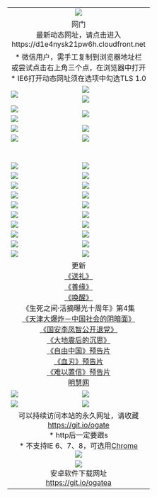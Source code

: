 ﻿<table>
  <tr></tr>
  <tr><td colspan=2 align=center><img src="https://cloud.githubusercontent.com/assets/11880933/13434984/f430fae2-e012-11e5-814f-c2df1e82b247.jpg" /></td></tr>
  <tr><td colspan=2 align=center>网门<br>最新动态网址，请点击进入
<br>https://d1e4nysk21pw6h.cloudfront.net
    </td>
  </tr>
  <tr>
    <td colspan=2 align=center>* 微信用户，需手工复制到浏览器地址栏<br>或尝试点击右上角三个点，在浏览器中打开
    <br>* IE6打开动态网址须在选项中勾选TLS 1.0</td>
  </tr>
  <tr>
    <td rowspan=2><a href="https://d1e4nysk21pw6h.cloudfront.net/ogUP.aspx?name=11DKC.mp4&list=11DKC" target="_blank"><img src="https://d1e4nysk21pw6h.cloudfront.net/Up/11DKC1.jpg" /></a></td> 
    <td><div><a href="https://d1e4nysk21pw6h.cloudfront.net/ogUP.aspx?name=LRWS.mp4&list=LRWS" target="_blank"><img src="https://d1e4nysk21pw6h.cloudfront.net/Up/LRWS.jpg" /></a></td>
   </tr>
  <tr>
    <td><a href="https://d1e4nysk21pw6h.cloudfront.net/ogNiceVedio.aspx" target="_blank"><img src="https://d1e4nysk21pw6h.cloudfront.net/Up/11TGKDY.jpg" /></a></td>
  </tr>
  <tr>
    <td><a href="https://d1e4nysk21pw6h.cloudfront.net/ogUP.aspx?name=JQR.mp4&count=2" target="_blank"><img src="https://d1e4nysk21pw6h.cloudfront.net/Up/JQR.jpg" /></a></td>   
    <td rowspan=2><a href="https://d1e4nysk21pw6h.cloudfront.net/ogUP.aspx?name=JP.mp4&count=9" target="_blank"><img src="https://d1e4nysk21pw6h.cloudfront.net/Up/JP.jpg" /></td>
  </tr>
  <tr>
    <td><a href="https://d1e4nysk21pw6h.cloudfront.net/ogUP.aspx?name=WH.mp4" target="_blank"><img src="https://d1e4nysk21pw6h.cloudfront.net/Up/WH.jpg" /></a></td>
  </tr>
  <tr>
    <td><a href="https://d1e4nysk21pw6h.cloudfront.net/ogUP.aspx?name=SSZJ.mp4&list=SSZJ" target="_blank"><img src="https://d1e4nysk21pw6h.cloudfront.net/Up/SSZJ.jpg" /></a></td>
    <td><a href="https://d1e4nysk21pw6h.cloudfront.net/ogUP.aspx?name=1XQK.mp4&count=13" target="_blank"><img src="https://d1e4nysk21pw6h.cloudfront.net/Up/1XQK.jpg" /></a</td>
  </tr>
  <tr>
    <td><a href="https://d1e4nysk21pw6h.cloudfront.net/ogUP.aspx?name=ZY.mp4&count=2015|16" target="_blank"><img src="https://d1e4nysk21pw6h.cloudfront.net/Up/ZY.jpg" /></a</td>
    <td><a href="https://d1e4nysk21pw6h.cloudfront.net/ogUP.aspx?name=XTFY.mp4&count=B|2,A|24" target="_blank"><img src="https://d1e4nysk21pw6h.cloudfront.net/Up/XTFY.jpg" /></a></td>
  </tr>
  <tr height="40">
  </tr>
  <tr>
    <td><a href="https://d1e4nysk21pw6h.cloudfront.net/ogUP.aspx?name=4SQQ.mp4&list=4SQQ" target="_blank"><img src="https://d1e4nysk21pw6h.cloudfront.net/Up/4SQQ0.jpg"/></a></td>
    <td><a href="https://d1e4nysk21pw6h.cloudfront.net/ogUP.aspx?name=4SHQ.mp4&list=4SHQ" target="_blank"><img src="https://d1e4nysk21pw6h.cloudfront.net/Up/4SHQ0.jpg"/></a></td>
  </tr>
  <tr>
    <td><a href="https://d1e4nysk21pw6h.cloudfront.net/ogUP.aspx?name=4SZG.mp4&list=4SZG" target="_blank"><img src="https://d1e4nysk21pw6h.cloudfront.net/Up/4SZG0.jpg"/></a></td>
    <td><a href="https://d1e4nysk21pw6h.cloudfront.net/ogUP.aspx?name=4SDJ.mp4&list=4SDJ" target="_blank"><img src="https://d1e4nysk21pw6h.cloudfront.net/Up/4SDJ0.jpg"/></a></td>
  </tr>
  <tr>
    <td><a href="https://d1e4nysk21pw6h.cloudfront.net/ogUP.aspx?name=4SGX.mp4&list=4SGX" target="_blank"><img src="https://d1e4nysk21pw6h.cloudfront.net/Up/4SGX0.jpg"/></a></td>
    <td><a href="https://d1e4nysk21pw6h.cloudfront.net/ogUP.aspx?name=4SHD.mp4&list=4SHD" target="_blank"><img src="https://d1e4nysk21pw6h.cloudfront.net/Up/4SHD0.jpg"/></a></td>
  </tr>
  <tr>
    <td><a href="https://d1e4nysk21pw6h.cloudfront.net/ogUP.aspx?name=4CTX.mp4&list=4CTX" target="_blank"><img src="https://d1e4nysk21pw6h.cloudfront.net/Up/4CTX0.jpg"/></a></td>
    <td><a href="https://d1e4nysk21pw6h.cloudfront.net/ogUP.aspx?name=4CWZ.mp4&list=4CWZ" target="_blank"><img src="https://d1e4nysk21pw6h.cloudfront.net/Up/4CWZ0.jpg"/></a></td>
  </tr>
  <tr>
    <td><a href="https://d1e4nysk21pw6h.cloudfront.net/onUP.aspx?name=https://d1lqqjldbsh7xo.cloudfront.net/" target="_blank"><img src="https://d1e4nysk21pw6h.cloudfront.net/Up/0DTW.jpg"/></a></td>
    <td><a href="https://d1e4nysk21pw6h.cloudfront.net/onUP.aspx?name=https://d240ns8up8earz.cloudfront.net/acenter/" target="_blank"><img src="https://d1e4nysk21pw6h.cloudfront.net/Up/0TDW.jpg" /></a></td>
  </tr>
  <tr>
    <td><a href="https://d1e4nysk21pw6h.cloudfront.net/onUP.aspx?name=https://d4508d6vomz2p.cloudfront.net/gb/nsc413.htm" target="_blank"><img src="https://d1e4nysk21pw6h.cloudfront.net/Up/0DJY.jpg" /></a></td>
    <td><a href="https://d1e4nysk21pw6h.cloudfront.net/onUP.aspx?name=https://dilo7bqpjb57y.cloudfront.net/xtr/gb/prog204.html" target="_blank"><img src="https://d1e4nysk21pw6h.cloudfront.net/Up/0XTR.jpg" /></a></td>
  </tr>
  <tr>
    <td><a href="https://d1e4nysk21pw6h.cloudfront.net/onUP.aspx?name=https://d3aj00iefsmfgc.cloudfront.net/" target="_blank"><img src="https://d1e4nysk21pw6h.cloudfront.net/Up/0MHW.jpg" /></a></td>
    <td><a href="https://d1e4nysk21pw6h.cloudfront.net/onUP.aspx?name=https://d20wz7qt14x5d2.cloudfront.net/" target="_blank"><img src="https://d1e4nysk21pw6h.cloudfront.net/Up/0ZJW.jpg" /></a></td>
  </tr>
  <tr>
    <td><a href="https://d1e4nysk21pw6h.cloudfront.net/ogUP.aspx?name=0FG.zip" target="_blank"><img src="https://d1e4nysk21pw6h.cloudfront.net/Up/0FG.jpg" /></a></td>
    <td><a href="https://d1e4nysk21pw6h.cloudfront.net/ogUP.aspx?name=0FGA.apk" target="_blank"><img src="https://d1e4nysk21pw6h.cloudfront.net/Up/0FGA.jpg" /></a></td>
  </tr>
  <tr>
    <td><a href="https://d1e4nysk21pw6h.cloudfront.net/ogUP.aspx?name=0U.zip" target="_blank"><img src="https://d1e4nysk21pw6h.cloudfront.net/Up/0U.jpg" /></a></td>
    <td><a href="https://d1e4nysk21pw6h.cloudfront.net/ogUP.aspx?name=0UA.apk" target="_blank"><img src="https://d1e4nysk21pw6h.cloudfront.net/Up/0UA.jpg" /></a></td>
  </tr>
  <tr>
    <td><a href="https://d1e4nysk21pw6h.cloudfront.net/ogUP.aspx?name=0iPPOTV.zip" target="_blank"><img src="https://d1e4nysk21pw6h.cloudfront.net/Up/0iPPOTV.jpg" /></a></td>
    <td><a href="https://d1e4nysk21pw6h.cloudfront.net/ogUP.aspx?name=0iNTD.apk" target="_blank"><img src="https://d1e4nysk21pw6h.cloudfront.net/Up/0iNTD.jpg" /></a></td>
  </tr>
  <tr>
    <td colspan=2 align=center>更新<br>
      <a href="https://d1e4nysk21pw6h.cloudfront.net/ogUP.aspx?name=4ESL.mp4" target="_blank">《送礼》</a><br>
      <a href="https://d1e4nysk21pw6h.cloudfront.net/ogUP.aspx?name=4ESY.mp4" target="_blank">《善缘》</a><br>
      <a href="https://d1e4nysk21pw6h.cloudfront.net/ogUP.aspx?name=4EHX.mp4" target="_blank">《唤醒》</a><br>
      《生死之间·活摘曝光十周年》第4集</a><br>
      <a href="https://d1e4nysk21pw6h.cloudfront.net/ogUP.aspx?name=4TJDBZ.mp4" target="_blank">《天津大爆炸－中国社会的阴暗面》</a><br>
      <a href="https://d1e4nysk21pw6h.cloudfront.net/ogUP.aspx?name=4LFZ.mp4" target="_blank">《国安李凤智公开退党》</a><br>
      <a href="https://d1e4nysk21pw6h.cloudfront.net/ogUP.aspx?name=4DDZHDCS.mp4" target="_blank">《大地震后的沉思》</a><br>
      <a href="https://d1e4nysk21pw6h.cloudfront.net/ogUP.aspx?name=11ZYZG0.mp4" target="_blank">《自由中国》预告片</a><br>
      <a href="https://d1e4nysk21pw6h.cloudfront.net/ogUP.aspx?name=11XR.mp4" target="_blank">《血刃》预告片</a><br>
      <a href="https://d1e4nysk21pw6h.cloudfront.net/ogUP.aspx?name=11NYZX.mp4&count=2" target="_blank">《难以置信》预告片</a><br>
      <a href="https://d1e4nysk21pw6h.cloudfront.net/onUP.aspx?name=https://www.minghui.org/" target="_blank">明慧网</a></td>
    </td>
  </tr>
  <tr>
    <td><a href="https://d1e4nysk21pw6h.cloudfront.net/ogNice.aspx" target="_blank"><img src="https://cloud.githubusercontent.com/assets/11880933/13720378/f84bb392-e841-11e5-8739-815049dd6ff8.jpg" /></a></td>
    <td><a href="https://d1e4nysk21pw6h.cloudfront.net/onCO.aspx?ob=600事物&op=增删改&args=WH1~%23类型6新闻%7c%23类型6评论&mode=" target="_blank"><img src="https://cloud.githubusercontent.com/assets/11880933/13720380/04d76a16-e842-11e5-8833-e627daa88802.jpg" /></a></td> 
  </tr>
  <tr>
    <td><a href="https://d1e4nysk21pw6h.cloudfront.net/ogDY.aspx" target="_blank"><img src="https://cloud.githubusercontent.com/assets/11880933/13720384/11817090-e842-11e5-9571-7dc2f1af9f42.jpg" /></a></td>
    <td><a href="https://d1e4nysk21pw6h.cloudfront.net/ogST.aspx" target="_blank"><img src="https://cloud.githubusercontent.com/assets/11880933/13720385/1467ea3c-e842-11e5-86df-c96c9a556aaf.jpg" /></a></td> 
  </tr>
  <!--tr>
    <td colspan=2 align=center>
      <微信可扫描以下临时二维码<br/>https://bit.ly/1mBQHW8<br/><a href="https://d1e4nysk21pw6h.cloudfront.net/Up/0WMGDL3.png" target="_blank"><img src="https://d1e4nysk21pw6h.cloudfront.net/Up/0WMGD3.png"/></a>
  </tr-->
  <tr>
    <td colspan=2 align=center>可以持续访问本站的永久网址，请收藏<br/><a href="https://git.io/ogate" target="_blank">https://git.io/ogate</a><br/>* http后一定要跟s<br/>* 不支持IE 6、7、8，可选用<a href="http://www.odisk.org/Upload/0ChromePortable.zip">Chrome</a><br/><a href="https://d1e4nysk21pw6h.cloudfront.net/Up/0WMGDL2.png" target="_blank"><img src="https://d1e4nysk21pw6h.cloudfront.net/Up/0WMGD2.png"/></a></td>
  </tr>
  <tr>
    <td colspan=2 align=center><a href="https://d1e4nysk21pw6h.cloudfront.net/ogUP.aspx?name=0oGate.apk" target="_blank"><img src="https://cloud.githubusercontent.com/assets/11880933/13720399/75e143ee-e842-11e5-9f0a-1421f423c80f.jpg" /></a><br>安卓软件下载网址<br><a href="https://git.io/ogatea">https://git.io/ogatea</a></td>
  </tr>
  <!--tr>
    <td colspan=2 align=center>可能失效的动态网址
    </td>
  </tr-->
</table>
